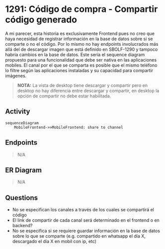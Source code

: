 # 1291: Código de compra - Compartir código generado
A mi parecer, esta historia es exclusivamente Frontend pues no creo que haya necesidad de registrar información en la base de datos sobre si se comparte o no el código. Por lo mismo no hay endpoints involucrados más allá del de descargar imagen que está definido en SBOLF-1290 y tampoco habría cambios en la base de datos. Este sería el sequence diagram propuesto para una funcionalidad que debe ser nativa en las aplicaciones mobiles. El canal por el que se comparta es posible que el mismo teléfono lo filtre según las aplicaciones instaladas y su capacidad para compartir imágenes. 

> **NOTA:** La vista de desktop tiene descargar y compartir pero en desktop no hay diferencia entre descargar y compartir, en desktop la opción de compartir no debe estar habilitada.

## Activity
```mermaid
sequenceDiagram
    MobileFrontend->>MobileFrontend: share to channel
```

## Endpoints
> N/A

## ER Diagram
> N/A

## Questions
- No se especifican los canales a través de los cuales se compartirá el código
- El link de compartir de cada canal será determinado en el frontend o en backend?
- No se especifica si se requiere guardar información en la base de datos sobre lo que se comparte (e.g. compartido en whatsapp el día X, descargado el día X en mobil con ip, etc)